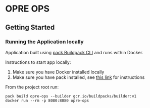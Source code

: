 # OPRE OPS

## Getting Started
### Running the Application locally

Application built using [pack Buildpack CLI](https://github.com/buildpacks/pack) and runs within Docker.

Instructions to start app locally:

1. Make sure you have Docker installed locally
2. Make sure you have pack installed, see [this link](https://buildpacks.io/docs/tools/pack/) for instructions

From the project root run:
```
pack build opre-ops --builder gcr.io/buildpacks/builder:v1
docker run --rm -p 8080:8080 opre-ops
```

